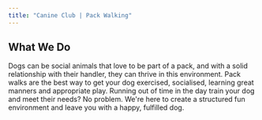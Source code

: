 ```yaml
---
title: "Canine Club | Pack Walking"
---
```


## What We Do
Dogs can be social animals that love to be part of a pack, and with a solid relationship with their handler, they can thrive in this environment.
Pack walks are the best way to get your dog exercised, socialised, learning great manners and appropriate play. 
Running out of time in the day train your dog and meet their needs? No problem. We're here to create a structured fun environment and leave you with a happy, fulfilled dog.
